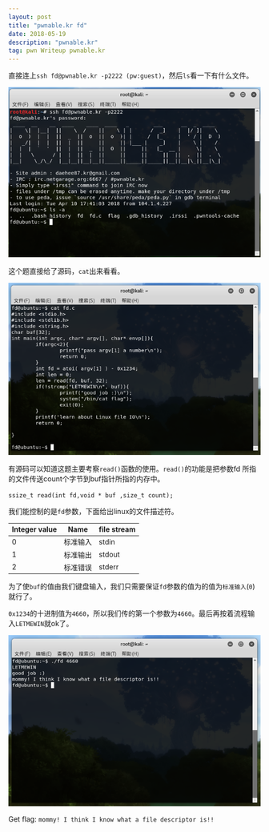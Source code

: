 ```yaml
---
layout: post
title: "pwnable.kr fd"
date: 2018-05-19 
description: "pwnable.kr"
tag: pwn Writeup pwnable.kr
---
```


直接连上`ssh fd@pwnable.kr -p2222 (pw:guest)`，然后`ls`看一下有什么文件。

![img_1](/images/posts/pwnable.kr_fd/img_1.png)

这个题直接给了源码，`cat`出来看看。

![img_2](/images/posts/pwnable.kr_fd/img_2.png)

有源码可以知道这题主要考察`read()`函数的使用。`read()`的功能是把参数fd 所指的文件传送count个字节到buf指针所指的内存中。

`ssize_t read(int fd,void * buf ,size_t count);`

我们能控制的是`fd`参数，下面给出linux的文件描述符。

| Integer value | Name | file stream |
| ------------- | ---- | ----------- |
| 0 | 标准输入 | stdin |
| 1 | 标准输出 | stdout |
| 2 | 标准错误 | stderr |

为了使`buf`的值由我们键盘输入，我们只需要保证`fd`参数的值为的值为`标准输入`(`0`)就行了。

`0x1234`的十进制值为`4660`，所以我们传的第一个参数为`4660`。最后再按着流程输入`LETMEWIN`就ok了。

![img_3](/images/posts/pwnable.kr_fd/img_3.png)

Get flag: `mommy! I think I know what a file descriptor is!!`